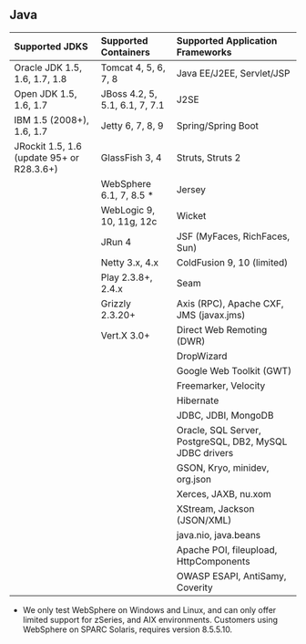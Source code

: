 <!--
title: "Supported Technologies"
description: "List of supported technologies"
tags: "Java agent containers JDKs frameworks libraries support troubleshooting"
-->

## Java


Supported JDKS | Supported Containers | Supported Application Frameworks
:-------------- |:-------------------- |:--------------------------------
Oracle JDK 1.5, 1.6, 1.7, 1.8 | Tomcat 4, 5, 6, 7, 8 | Java EE/J2EE, Servlet/JSP
Open JDK 1.5, 1.6, 1.7 | JBoss 4.2, 5, 5.1, 6.1, 7, 7.1 | J2SE
IBM 1.5 (2008+), 1.6, 1.7 | Jetty 6, 7, 8, 9 | Spring/Spring Boot
JRockit 1.5, 1.6 (update 95+ or R28.3.6+) | GlassFish 3, 4 | Struts, Struts 2
                 | WebSphere 6.1, 7, 8.5 * | Jersey
                 | WebLogic 9, 10, 11g, 12c | Wicket
                 | JRun 4 | JSF (MyFaces, RichFaces, Sun)
                 | Netty 3.x, 4.x | ColdFusion 9, 10 (limited)
                 | Play 2.3.8+, 2.4.x  | Seam
                 | Grizzly 2.3.20+ | Axis (RPC), Apache CXF, JMS (javax.jms)
                 | Vert.X 3.0+     | Direct Web Remoting (DWR)
                 |                 | DropWizard
                 |                 | Google Web Toolkit (GWT)
                 |                 | Freemarker, Velocity
                 |                 | Hibernate
                 |                 | JDBC, JDBI, MongoDB                 
                 |                 | Oracle, SQL Server, PostgreSQL, DB2, MySQL JDBC drivers
                 |                 | GSON, Kryo, minidev, org.json
                 |                 | Xerces, JAXB, nu.xom
                 |                 | XStream, Jackson (JSON/XML)
                 |                 | java.nio, java.beans
                 |                 | Apache POI, fileupload, HttpComponents
                 |                 | OWASP ESAPI, AntiSamy, Coverity 

* We only test WebSphere on Windows and Linux, and can only offer limited support for zSeries, and AIX environments. Customers using WebSphere on SPARC Solaris, requires version 8.5.5.10.
